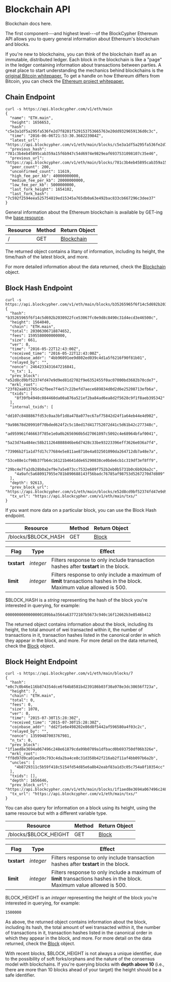 # Blockchain API

Blockchain docs here.

The first component---and highest level---of the BlockCypher Ethereum API allows you to query general information about Ethereum's blockchain and blocks.

If you're new to blockchains, you can think of the blockchain itself as an immutable, distributed ledger. Each block in the blockchain is like a "page" in the ledger containing information about transactions between parties. A great place to start understanding the mechanics behind blockchains is the [original Bitcoin whitepaper.](http://bitcoin.org/bitcoin.pdf) To get a handle on how Ethereum differs from Bitcoin, you can check the [Ethereum project whitepaper.](https://github.com/ethereum/wiki/wiki/White-Paper)

## Chain Endpoint

```shell
curl -s https://api.blockcypher.com/v1/eth/main
{
  "name": "ETH.main",
  "height": 1656653,
  "hash": "c5e3a1df5a295fa536fe2d7f8201f529153753665763e20dd9329659136d0c3c",
  "time": "2016-06-06T21:53:30.368223984Z",
  "latest_url": "https://api.blockcypher.com/v1/eth/main/blocks/c5e3a1df5a295fa536fe2d7f8201f529153753665763e20dd9329659136d0c3c",
  "previous_hash": "781c3b4eb45895cab359a15f6b947c54d6974e9829eaf6937531098107c35e46",
  "previous_url": "https://api.blockcypher.com/v1/eth/main/blocks/781c3b4eb45895cab359a15f6b947c54d6974e9829eaf6937531098107c35e46",
  "peer_count": 200,
  "unconfirmed_count": 11619,
  "high_fee_per_kb": 40000000000,
  "medium_fee_per_kb": 20000000000,
  "low_fee_per_kb": 5000000000,
  "last_fork_height": 1654102,
  "last_fork_hash": "7c592f2594eea525754819ed15345a765db0a63e492bac833cb667296c3dee37"
}
```

General information about the Ethereum blockchain is available by GET-ing the [base resource](#restful-resources).

Resource | Method | Return Object
-------- | ------ | -------------
/ | GET | [Blockchain](#blockchain)

The returned object contains a litany of information, including its height, the time/hash of the latest block, and more.

For more detailed information about the data returned, check the [Blockchain](#blockchain) object.

## Block Hash Endpoint

```shell
curl -s https://api.blockcypher.com/v1/eth/main/blocks/b35265965f6f14c5d692b2030922fce53067fc0e9d8c8490c31d4ecd3e46500c
{
  "hash": "b35265965f6f14c5d692b2030922fce53067fc0e9d8c8490c31d4ecd3e46500c",
  "height": 1564040,
  "chain": "ETH.main",
  "total": 20306306718874652,
  "fees": 1595580000000000,
  "size": 661,
  "ver": 0,
  "time": "2016-05-22T12:43:00Z",
  "received_time": "2016-05-22T12:43:00Z",
  "coinbase_addr": "4bb96091ee9d802ed039c4d1a5f6216f90f81b01",
  "relayed_by": "",
  "nonce": 2464233431647216841,
  "n_tx": 1,
  "prev_block": "e52d8cd9bf52374fd47e9d9ed81d2702f9e6352455f0ac07000bd3682b70cde7",
  "mrkl_root": "23f82aa013765c42fbee7f4e57c22befd7aece689834d0d2d6e25208713efb6a",
  "txids": [
    "8f39fb4940c084460da00a876a521ef2ba84ad6ea8d2f5628c9f1f8aeb395342"
  ],
  "internal_txids": [
    "dd107c8488867fd53c0aa3bf1d8a478a077ec67af75842d24f1a64eb44e4d902",
    "9a98678d209910f70bded624f2c5c18ed17d417752072d41c5d61b42c277348c",
    "ad959961f46663f785e1e0a0b2656960b5d27061097c5092c4e68964bfaf0041",
    "5a23d74a484ec58b211264888846be6d7428c33be93223396eff3626e036a7f4",
    "73906b2f1a1d7fd17c77684e5e811ae8710e4a032501090da264712db7a48e7a",
    "53ce88e1cf98b37fb64c16121b4641dde65290838ce0bde6cb1c319df3ef8ff9",
    "29bc4e7fa2db28b0a2ef9e7a5e073cc7532e609f752b2eb0b5731b0c6b926a2c",
    "4a9afc5a680917955e781b890688143f56badc76785af98753d5267270d7d809"
  ],
  "depth": 92613,
  "prev_block_url": "https://api.blockcypher.com/v1/eth/main/blocks/e52d8cd9bf52374fd47e9d9ed81d2702f9e6352455f0ac07000bd3682b70cde7",
  "tx_url": "https://api.blockcypher.com/v1/eth/main/txs/"
}
```

If you want more data on a particular block, you can use the Block Hash endpoint.

Resource | Method | Return Object
-------- | ------ | -------------
/blocks/$BLOCK_HASH | GET | [Block](#block)

Flag | Type | Effect
---- | ---- | ------
**txstart** | *integer* | Filters response to only include transaction hashes after **txstart** in the block.
**limit** | *integer* | Filters response to only include a maximum of **limit** transactions hashes in the block. Maximum value allowed is 500.

$BLOCK_HASH is a *string* representing the hash of the block you're interested in querying, for example:

`0000000000000000189bba3564a63772107b5673c940c16f12662b3e8546b412`

The returned object contains information about the block, including its height, the total amount of wei transacted within it, the number of transactions in it, transaction hashes listed in the canonical order in which they appear in the block, and more. For more detail on the data returned, check the [Block](#block) object.

## Block Height Endpoint

```shell
curl -s https://api.blockcypher.com/v1/eth/main/blocks/7
{
  "hash": "e0c7c0b46e116b874354dce6f64b8581bd239186b03f30a978e3dc38656f723a",
  "height": 7,
  "chain": "ETH.main",
  "total": 0,
  "fees": 0,
  "size": 1078,
  "ver": 0,
  "time": "2015-07-30T15:28:30Z",
  "received_time": "2015-07-30T15:28:30Z",
  "coinbase_addr": "dd2f1e6e498202e86d8f5442af596580a4f03c2c",
  "relayed_by": "",
  "nonce": 13599487003767981,
  "n_tx": 0,
  "prev_block": "1f1aed8e3694a067496c248e61879cda99b0709a1dfbacd0b693750df06b326e",
  "mrkl_root": "ff8d97d9ca01ee59c793c4da2ba4ce8c31d358b42f216ab2f11af4bb097b6a2b",
  "uncles": [
    "4b8729311c5b59f418c5154fd54d85e6a8b42eabf83a1d3c05c754a8f10354cc"
  ],
  "txids": [],
  "depth": 1656646,
  "prev_block_url": "https://api.blockcypher.com/v1/eth/main/blocks/1f1aed8e3694a067496c248e61879cda99b0709a1dfbacd0b693750df06b326e",
  "tx_url": "https://api.blockcypher.com/v1/eth/main/txs/"
}
```

You can also query for information on a block using its height, using the same resource but with a different variable type.

Resource | Method | Return Object
-------- | ------ | -------------
/blocks/$BLOCK_HEIGHT | GET | [Block](#block)

Flag | Type | Effect
---- | ---- | ------
**txstart** | *integer* | Filters response to only include transaction hashes after **txstart** in the block.
**limit** | *integer* | Filters response to only include a maximum of **limit** transactions hashes in the block. Maximum value allowed is 500.

BLOCK_HEIGHT is an *integer* representing the height of the block you're interested in querying, for example:

`1500000`

As above, the returned object contains information about the block, including its hash, the total amount of wei transacted within it, the number of transactions in it, transaction hashes listed in the canonical order in which they appear in the block, and more. For more detail on the data returned, check the [Block](#block) object.

<aside class="warning">
With recent blocks, $BLOCK_HEIGHT is not always a unique identifier, due to the possibility of soft forks/orphans and the nature of the consensus model with blockchains. If you're querying blocks with <b>depth above 10</b> (i.e., there are more than 10 blocks ahead of your target) the height should be a safe identifier.
</aside>
